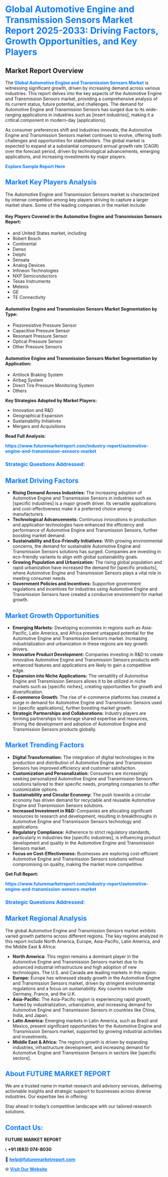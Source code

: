 <h1 style="color: #007BFF;">Global Automotive Engine and Transmission Sensors Market Report 2025-2033: Driving Factors, Growth Opportunities, and Key Players</h1>

<section id="overview">
<h2>Market Report Overview</h2>
<p>The <a href="https://www.futuremarketreport.com/industry-report/automotive-engine-and-transmission-sensors-market" style="color: #007BFF; text-decoration: none;"><strong>Global Automotive Engine and Transmission Sensors Market</strong></a> is witnessing significant growth, driven by increasing demand across various industries. This report delves into the key aspects of the Automotive Engine and Transmission Sensors market, providing a comprehensive analysis of its current status, future potential, and challenges. The demand for Automotive Engine and Transmission Sensors has surged due to its wide-ranging applications in industries such as [insert industries], making it a critical component in modern-day [applications].</p>
<p>As consumer preferences shift and industries innovate, the Automotive Engine and Transmission Sensors market continues to evolve, offering both challenges and opportunities for stakeholders. The global market is expected to expand at a substantial compound annual growth rate (CAGR) over the forecast period, driven by technological advancements, emerging applications, and increasing investments by major players.</p>
</section>

<section id="overview">
<p><a href="https://www.futuremarketreport.com/request-sample/reportId=50750" style="color: #007BFF; text-decoration: none;"><strong>Explore Sample Report Here</strong></a></p>
</section>

<section id="key-players">
<h2 style="color: #007BFF;">Market Key Players Analysis</h2>
<p>The Automotive Engine and Transmission Sensors market is characterized by intense competition among key players striving to capture a larger market share. Some of the leading companies in the market include:</p>
<h4>Key Players Covered in the Automotive Engine and Transmission Sensors Report:</h4>
<ul><li>and United States market, including</li><li>Robert Bosch</li><li>Continental</li><li>Denso</li><li>Delphi</li><li>Sensata</li><li>Analog Devices</li><li>Infineon Technologies</li><li>NXP Semiconductors</li><li>Texas Instruments</li><li>Melexis</li><li>GE</li><li>TE Connectivity</li></ul>
<h4>Automotive Engine and Transmission Sensors Market Segmentation by Type:</h4>
<ul><li>Piezoresistive Pressure Sensor</li><li>Capacitive Pressure Sensor</li><li>Resonant Pressure Sensor</li><li>Optical Pressure Sensor</li><li>Other Pressure Sensors</li></ul>

<h4>Automotive Engine and Transmission Sensors Market Segmentation by Application:</h4>
<ul><li>Antilock Braking System</li><li>Airbag System</li><li>Direct Tire Pressure Monitoring System</li><li>Others</li></ul>
<p><strong>Key Strategies Adopted by Market Players:</strong></p>
<ul>
<li>Innovation and R&D</li>
<li>Geographical Expansion</li>
<li>Sustainability Initiatives</li>
<li>Mergers and Acquisitions</li>
</ul>
</section>

<section>
<p><strong>Read Full Analysis: </strong></p><a href="https://www.futuremarketreport.com/industry-report/automotive-engine-and-transmission-sensors-market" style="color: #007BFF; text-decoration: none;"><strong>https://www.futuremarketreport.com/industry-report/automotive-engine-and-transmission-sensors-market</strong></a>
<h3 style="color: #007BFF;">Strategic Questions Addressed:</h3>
</section>

<section id="driving-factors">
<h2 style="color: #007BFF;">Market Driving Factors</h2>
<ul>
<li><strong>Rising Demand Across Industries:</strong> The increasing adoption of Automotive Engine and Transmission Sensors in industries such as [specific industries] is a major growth driver. Its versatile applications and cost-effectiveness make it a preferred choice among manufacturers.</li>
<li><strong>Technological Advancements:</strong> Continuous innovations in production and application technologies have enhanced the efficiency and performance of Automotive Engine and Transmission Sensors, further boosting market demand.</li>
<li><strong>Sustainability and Eco-Friendly Initiatives:</strong> With growing environmental concerns, the demand for sustainable Automotive Engine and Transmission Sensors solutions has surged. Companies are investing in eco-friendly variants to align with global sustainability goals.</li>
<li><strong>Growing Population and Urbanization:</strong> The rising global population and rapid urbanization have increased the demand for [specific products], where Automotive Engine and Transmission Sensors plays a vital role in meeting consumer needs.</li>
<li><strong>Government Policies and Incentives:</strong> Supportive government regulations and incentives for industries using Automotive Engine and Transmission Sensors have created a conducive environment for market growth.</li>
</ul>
</section>

<section id="growth-opportunities">
<h2 style="color: #007BFF;">Market Growth Opportunities</h2>
<ul>
<li><strong>Emerging Markets:</strong> Developing economies in regions such as Asia-Pacific, Latin America, and Africa present untapped potential for the Automotive Engine and Transmission Sensors market. Increasing industrialization and urbanization in these regions are key growth drivers.</li>
<li><strong>Innovative Product Development:</strong> Companies investing in R&D to create innovative Automotive Engine and Transmission Sensors products with enhanced features and applications are likely to gain a competitive edge.</li>
<li><strong>Expansion into Niche Applications:</strong> The versatility of Automotive Engine and Transmission Sensors allows it to be utilized in niche markets such as [specific niches], creating opportunities for growth and diversification.</li>
<li><strong>E-commerce Growth:</strong> The rise of e-commerce platforms has created a surge in demand for Automotive Engine and Transmission Sensors used in [specific applications], further boosting market growth.</li>
<li><strong>Strategic Partnerships and Collaborations:</strong> Industry players are forming partnerships to leverage shared expertise and resources, driving the development and adoption of Automotive Engine and Transmission Sensors products globally.</li>
</ul>
</section>

<section id="trending-factors">
<h2 style="color: #007BFF;">Market Trending Factors</h2>
<ul>
<li><strong>Digital Transformation:</strong> The integration of digital technologies in the production and distribution of Automotive Engine and Transmission Sensors has improved efficiency and customer satisfaction.</li>
<li><strong>Customization and Personalization:</strong> Consumers are increasingly seeking personalized Automotive Engine and Transmission Sensors solutions tailored to their specific needs, prompting companies to offer customizable options.</li>
<li><strong>Sustainability and Circular Economy:</strong> The push towards a circular economy has driven demand for recyclable and reusable Automotive Engine and Transmission Sensors solutions.</li>
<li><strong>Increased Investment in R&D:</strong> Companies are allocating significant resources to research and development, resulting in breakthroughs in Automotive Engine and Transmission Sensors technology and applications.</li>
<li><strong>Regulatory Compliance:</strong> Adherence to strict regulatory standards, particularly in industries like [specific industries], is influencing product development and quality in the Automotive Engine and Transmission Sensors market.</li>
<li><strong>Focus on Cost-Effectiveness:</strong> Businesses are exploring cost-efficient Automotive Engine and Transmission Sensors solutions without compromising on quality, making the market more competitive.</li>
</ul>
</section>

<section>
<p><strong>Get Full Report: </strong></p><a href="https://www.futuremarketreport.com/industry-report/automotive-engine-and-transmission-sensors-market" style="color: #007BFF; text-decoration: none;"><strong>https://www.futuremarketreport.com/industry-report/automotive-engine-and-transmission-sensors-market</strong></a>
<h3 style="color: #007BFF;">Strategic Questions Addressed:</h3>
</section>


<section id="regional-analysis">
<h2 style="color: #007BFF;">Market Regional Analysis</h2>
<p>The global Automotive Engine and Transmission Sensors market exhibits varied growth patterns across different regions. The key regions analyzed in this report include North America, Europe, Asia-Pacific, Latin America, and the Middle East & Africa:</p>
<ul>
<li><strong>North America:</strong> This region remains a dominant player in the Automotive Engine and Transmission Sensors market due to its advanced industrial infrastructure and high adoption of new technologies. The U.S. and Canada are leading markets in this region.</li>
<li><strong>Europe:</strong> Europe has witnessed steady growth in the Automotive Engine and Transmission Sensors market, driven by stringent environmental regulations and a focus on sustainability. Key countries include Germany, France, and the U.K.</li>
<li><strong>Asia-Pacific:</strong> The Asia-Pacific region is experiencing rapid growth, fueled by industrialization, urbanization, and increasing demand for Automotive Engine and Transmission Sensors in countries like China, India, and Japan.</li>
<li><strong>Latin America:</strong> Emerging markets in Latin America, such as Brazil and Mexico, present significant opportunities for the Automotive Engine and Transmission Sensors market, supported by growing industrial activities and investments.</li>
<li><strong>Middle East & Africa:</strong> The region’s growth is driven by expanding industries, infrastructure development, and increasing demand for Automotive Engine and Transmission Sensors in sectors like [specific sectors].</li>
</ul>
</section>

<footer>
<h2 style="color: #007BFF;">About FUTURE MARKET REPORT</h2>
<p>We are a trusted name in market research and advisory services, delivering actionable insights and strategic support to businesses across diverse industries. Our expertise lies in offering:</p>

<p>Stay ahead in today’s competitive landscape with our tailored research solutions.</p>

<h2 style="color: #007BFF;">Contact Us:</h2>
<p><strong>FUTURE MARKET REPORT</strong></p>
<p>📞 <strong>+91 (883) 074-8030</strong></p>
<p>📧 <strong><a href="mailto:help@futuremarketreport.com" style="color: #007BFF;">help@futuremarketreport.com</a></strong></p>
<p>🌐 <strong><a href="https://www.futuremarketreport.com/" style="color: #007BFF;">Visit Our Website</a></strong></p>
</footer>